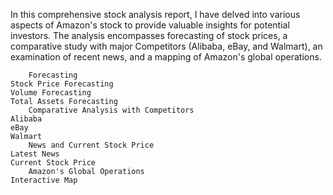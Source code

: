 In this comprehensive stock analysis report, I have delved into various aspects of Amazon's stock to provide valuable insights for potential investors. The analysis encompasses forecasting of stock prices, a comparative study with major Competitors (Alibaba, eBay, and Walmart), an examination of recent news, and a mapping of Amazon's global operations.
		
  
  
  		Forecasting
	Stock Price Forecasting
	Volume Forecasting 
	Total Assets Forecasting 
		Comparative Analysis with Competitors
	Alibaba 
	eBay 
	Walmart 
		News and Current Stock Price
	Latest News 
	Current Stock Price
		Amazon's Global Operations
	Interactive Map
